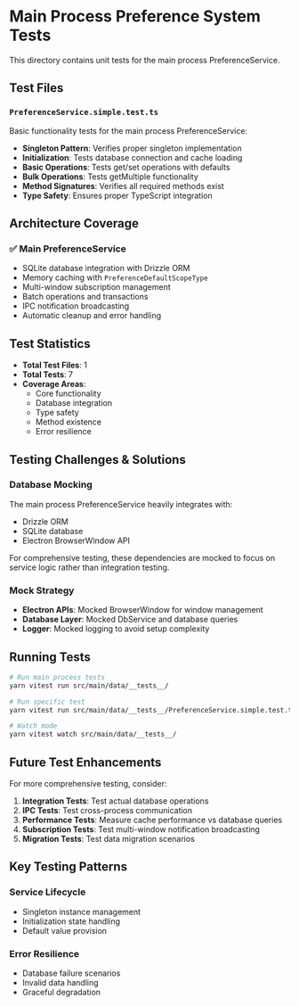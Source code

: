 # Main Process Preference System Tests

This directory contains unit tests for the main process PreferenceService.

## Test Files

### `PreferenceService.simple.test.ts`
Basic functionality tests for the main process PreferenceService:

- **Singleton Pattern**: Verifies proper singleton implementation
- **Initialization**: Tests database connection and cache loading
- **Basic Operations**: Tests get/set operations with defaults
- **Bulk Operations**: Tests getMultiple functionality  
- **Method Signatures**: Verifies all required methods exist
- **Type Safety**: Ensures proper TypeScript integration

## Architecture Coverage

### ✅ Main PreferenceService
- SQLite database integration with Drizzle ORM
- Memory caching with `PreferenceDefaultScopeType` 
- Multi-window subscription management
- Batch operations and transactions
- IPC notification broadcasting
- Automatic cleanup and error handling

## Test Statistics

- **Total Test Files**: 1
- **Total Tests**: 7
- **Coverage Areas**:
  - Core functionality
  - Database integration
  - Type safety
  - Method existence
  - Error resilience

## Testing Challenges & Solutions

### Database Mocking
The main process PreferenceService heavily integrates with:
- Drizzle ORM
- SQLite database
- Electron BrowserWindow API

For comprehensive testing, these dependencies are mocked to focus on service logic rather than integration testing.

### Mock Strategy
- **Electron APIs**: Mocked BrowserWindow for window management
- **Database Layer**: Mocked DbService and database queries
- **Logger**: Mocked logging to avoid setup complexity

## Running Tests

```bash
# Run main process tests
yarn vitest run src/main/data/__tests__/

# Run specific test
yarn vitest run src/main/data/__tests__/PreferenceService.simple.test.ts

# Watch mode
yarn vitest watch src/main/data/__tests__/
```

## Future Test Enhancements

For more comprehensive testing, consider:

1. **Integration Tests**: Test actual database operations
2. **IPC Tests**: Test cross-process communication
3. **Performance Tests**: Measure cache performance vs database queries
4. **Subscription Tests**: Test multi-window notification broadcasting
5. **Migration Tests**: Test data migration scenarios

## Key Testing Patterns

### Service Lifecycle
- Singleton instance management
- Initialization state handling
- Default value provision

### Error Resilience
- Database failure scenarios
- Invalid data handling
- Graceful degradation